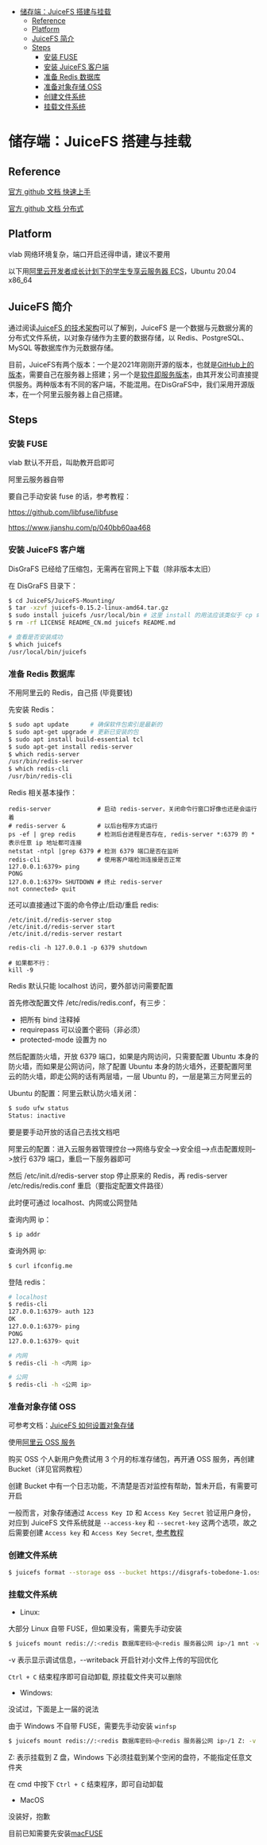 - [储存端：JuiceFS 搭建与挂载](#储存端juicefs-搭建与挂载)
  - [Reference](#reference)
  - [Platform](#platform)
  - [JuiceFS 简介](#juicefs-简介)
  - [Steps](#steps)
    - [安装 FUSE](#安装-fuse)
    - [安装 JuiceFS 客户端](#安装-juicefs-客户端)
    - [准备 Redis 数据库](#准备-redis-数据库)
    - [准备对象存储 OSS](#准备对象存储-oss)
    - [创建文件系统](#创建文件系统)
    - [挂载文件系统](#挂载文件系统)

# 储存端：JuiceFS 搭建与挂载

## Reference

[官方 github 文档 快速上手](https://github.com/juicedata/juicefs/blob/main/docs/zh_cn/getting-started/_quick_start_guide.md)

[官方 github 文档 分布式](https://github.com/juicedata/juicefs/blob/main/docs/zh_cn/getting-started/for_distributed.md#1-安装客户端)

## Platform

vlab 网络环境复杂，端口开启还得申请，建议不要用

以下用[阿里云开发者成长计划下的学生专享云服务器 ECS](https://developer.aliyun.com/plan/grow-up)，Ubuntu 20.04 x86_64

## JuiceFS 简介

通过阅读[JuiceFS 的技术架构](https://github.com/juicedata/juicefs/blob/main/docs/zh_cn/introduction/architecture.md)可以了解到，JuiceFS 是一个数据与元数据分离的分布式文件系统，以对象存储作为主要的数据存储，以 Redis、PostgreSQL、MySQL 等数据库作为元数据存储。

目前，JuiceFS有两个版本：一个是2021年刚刚开源的版本，也就是[GitHub上的版本](https://github.com/juicedata/juicefs)，需要自己在服务器上搭建；另一个是[软件即服务版本](https://juicefs.com/)，由其开发公司直接提供服务。两种版本有不同的客户端，不能混用。在DisGraFS中，我们采用开源版本，在一个阿里云服务器上自己搭建。

## Steps

### 安装 FUSE

vlab 默认不开启，叫助教开启即可

阿里云服务器自带

要自己手动安装 fuse 的话，参考教程：

https://github.com/libfuse/libfuse

https://www.jianshu.com/p/040bb60aa468

### 安装 JuiceFS 客户端

DisGraFS 已经给了压缩包，无需再在官网上下载（除非版本太旧）

在 DisGraFS 目录下：

```bash
$ cd JuiceFS/JuiceFS-Mounting/
$ tar -xzvf juicefs-0.15.2-linux-amd64.tar.gz
$ sudo install juicefs /usr/local/bin # 这里 install 的用法应该类似于 cp 命令
$ rm -rf LICENSE README_CN.md juicefs README.md

# 查看是否安装成功
$ which juicefs
/usr/local/bin/juicefs
```

### 准备 Redis 数据库

不用阿里云的 Redis，自己搭 (毕竟要钱)

先安装 Redis：

```bash
$ sudo apt update      # 确保软件包索引是最新的
$ sudo apt-get upgrade # 更新已安装的包
$ sudo apt install build-essential tcl
$ sudo apt-get install redis-server
$ which redis-server
/usr/bin/redis-server
$ which redis-cli
/usr/bin/redis-cli	
```

Redis 相关基本操作：

```shell
redis-server             # 启动 redis-server，关闭命令行窗口好像也还是会运行着
# redis-server &         # 以后台程序方式运行
ps -ef | grep redis      # 检测后台进程是否存在, redis-server *:6379 的 * 表示任意 ip 地址都可连接
netstat -ntpl |grep 6379 # 检测 6379 端口是否在监听
redis-cli                # 使用客户端检测连接是否正常
127.0.0.1:6379> ping
PONG
127.0.0.1:6379> SHUTDOWN # 终止 redis-server
not connected> quit
```

还可以直接通过下面的命令停止/启动/重启 redis:

```shell
/etc/init.d/redis-server stop
/etc/init.d/redis-server start
/etc/init.d/redis-server restart

redis-cli -h 127.0.0.1 -p 6379 shutdown

# 如果都不行：
kill -9
```

Redis 默认只能 localhost 访问，要外部访问需要配置

首先修改配置文件 /etc/redis/redis.conf，有三步：

* 把所有 bind 注释掉
* requirepass 可以设置个密码（非必须）
* protected-mode 设置为 no

然后配置防火墙，开放 6379 端口，如果是内网访问，只需要配置 Ubuntu 本身的防火墙，而如果是公网访问，除了配置 Ubuntu 本身的防火墙外，还要配置阿里云的防火墙，即走公网的话有两层墙，一层 Ubuntu 的，一层是第三方阿里云的

Ubuntu 的配置：阿里云默认防火墙关闭：

```bash
$ sudo ufw status
Status: inactive
```

要是要手动开放的话自己去找文档吧

阿里云的配置：进入云服务器管理控台–>网络与安全–>安全组–>点击配置规则–>放行 6379 端口，重启一下服务器即可

然后 /etc/init.d/redis-server stop 停止原来的 Redis，再 redis-server /etc/redis/redis.conf 重启（要指定配置文件路径）

此时便可通过 localhost、内网或公网登陆

查询内网 ip：

```bash
$ ip addr
```

查询外网 ip:

```bash
$ curl ifconfig.me
```

登陆 redis：

```bash
# localhost
$ redis-cli
127.0.0.1:6379> auth 123
OK
127.0.0.1:6379> ping
PONG
127.0.0.1:6379> quit

# 内网
$ redis-cli -h <内网 ip>

# 公网
$ redis-cli -h <公网 ip>
```

### 准备对象存储 OSS

可参考文档：[JuiceFS 如何设置对象存储](https://github.com/juicedata/juicefs/blob/main/docs/zh_cn/reference/how_to_setup_object_storage.md#juicefs-如何设置对象存储)

使用[阿里云 OSS 服务](https://www.aliyun.com/product/oss)

购买 OSS 个人新用户免费试用 3 个月的标准存储包，再开通 OSS 服务，再创建 Bucket（详见官网教程）

创建 Bucket 中有一个日志功能，不清楚是否对监控有帮助，暂未开启，有需要可开启

一般而言，对象存储通过 `Access Key ID` 和 `Access Key Secret` 验证用户身份，对应到 JuiceFS 文件系统就是 `--access-key` 和 `--secret-key` 这两个选项，故之后需要创建 `Access key` 和 `Access Key Secret`, [参考教程](https://help.aliyun.com/document_detail/38738.html)

### 创建文件系统

```bash
$ juicefs format --storage oss --bucket https://disgrafs-tobedone-1.oss-cn-hangzhou.aliyuncs.com --access-key <access key id> --secret-key <access key secret> redis://:<redis 数据库密码>@<redis 服务器公网 ip>:6379/1 disgrafs-tobedone-jfs-1
```

### 挂载文件系统

* Linux:

大部分 Linux 自带 FUSE，但如果没有，需要先手动安装

```bash
$ juicefs mount redis://:<redis 数据库密码>@<redis 服务器公网 ip>/1 mnt -v --writeback # mnt 是挂载目录，自定
```

-v 表示显示调试信息，--writeback 开启针对小文件上传的写回优化

`Ctrl + C` 结束程序即可自动卸载, 原挂载文件夹可以删除

* Windows:

没试过，下面是上一届的说法

由于 Windows 不自带 FUSE，需要先手动安装 `winfsp`

```bash
$ juicefs mount redis://:<redis 数据库密码>@<redis 服务器公网 ip>/1 Z: -v --writeback
```

Z: 表示挂载到 Z 盘，Windows 下必须挂载到某个空闲的盘符，不能指定任意文件夹

在 cmd 中按下 `Ctrl + C` 结束程序，即可自动卸载

* MacOS

没装好，抱歉

目前已知需要先安装[macFUSE](https://osxfuse.github.io/)
